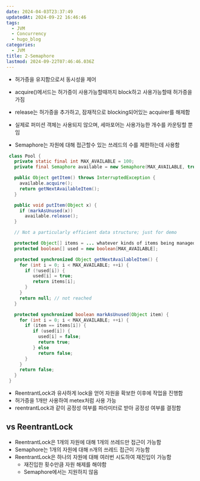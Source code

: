 ```yaml
---
date: 2024-04-03T23:37:49
updatedAt: 2024-09-22 16:46:46
tags:
  - JVM
  - Concurrency
  - hugo_blog
categories:
  - JVM
title: 2-Semaphore
lastmod: 2024-09-22T07:46:46.036Z
---
```

* 허가증을 유지함으로서 동시성을 제어

* acquire()메서드는 허가증이 사용가능할때까지 block하고 사용가능할때 허가증을 가짐

* release는 허가증을 추가하고, 잠재적으로 blocking되어있는 acquirer를 해제함

* 실제로 퍼미션 객체는 사용되지 않으며, 세마포어는 사용가능한 개수를 카운팅할 뿐임

* Semaphore는 자원에 대해 접근할수 있는 쓰레드의 수를 제한하는데 사용함

```java
 class Pool {
   private static final int MAX_AVAILABLE = 100;
   private final Semaphore available = new Semaphore(MAX_AVAILABLE, true);

   public Object getItem() throws InterruptedException {
     available.acquire();
     return getNextAvailableItem();
   }

   public void putItem(Object x) {
     if (markAsUnused(x))
       available.release();
   }

   // Not a particularly efficient data structure; just for demo

   protected Object[] items = ... whatever kinds of items being managed
   protected boolean[] used = new boolean[MAX_AVAILABLE];

   protected synchronized Object getNextAvailableItem() {
     for (int i = 0; i < MAX_AVAILABLE; ++i) {
       if (!used[i]) {
          used[i] = true;
          return items[i];
       }
     }
     return null; // not reached
   }

   protected synchronized boolean markAsUnused(Object item) {
     for (int i = 0; i < MAX_AVAILABLE; ++i) {
       if (item == items[i]) {
          if (used[i]) {
            used[i] = false;
            return true;
          } else
            return false;
       }
     }
     return false;
   }
 }

```

* ReentrantLock과 유사하게 lock을 얻어 자원을 확보한 이후에 작업을 진행함
* 허가증을 1개만 사용하여 metex처럼 사용 가능
* reentrantLock과 같이 공정성 여부를 파라미터로 받아 공정성 여부를 결정함

## vs ReentrantLock

* ReentrantLock은 1개의 자원에 대해 1개의 쓰레드만 접근이 가능함
* Semaphore는 1개의 자원에 대해 n개의 쓰레드 접근이 가능함
* ReentrantLock은 하나의 자원에 대해 여러번 시도하여 재진입이 가능함
  * 재진입한 횟수만큼 자원 해제를 해야함
  * Semaphore에서는 지원하지 않음
